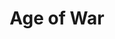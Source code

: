 ---
layout: game
title: 'Age of War'
game:
    name: 'Age of War'
    description: 'Age of War is a quick-playing game of conquest. Fourteen cards are laid out at the start of the game, each showing one castle and the symbols required to conquer this castle, with the symbols separated into battle lines. Each castle belongs to a clan, with some clans having only a single castle and some having up to four castles.&amp;&amp;#35;10;&amp;&amp;#35;10;A player starts his turn by rolling seven dice, the six sides of which show archery, cavalry, daimyo, and 1-3 infantry. He then selects a card and uses the symbols rolled to conquer exactly one of the battle lines on this card &amp;&amp;#35;40;by placing the appropriate dice on that line&amp;&amp;#35;41;. If he can do this, he then rolls the remaining dice, ideally conquering another line; if he can&apos;t conquer a line, he removes one die from play, then rolls again. His turn ends when either he conquers every line on the card &amp;&amp;#35;40;in which case he claims it&amp;&amp;#35;41; or he no longer has dice available to roll.&amp;&amp;#35;10;&amp;&amp;#35;10;Each card is worth a number of victory points. You can conquer cards owned by other players, but you need to conquer an additional daimyo line in the process. If a player owns all the castles of one clan, however, those castles are secure and cannot be stolen. What&apos;s more, these castles are now worth more points because you&apos;ve united the clan under one ruler &amp;&amp;#35;40;you&amp;&amp;#35;41; and strengthened your hold over Japan.&amp;&amp;#35;10;&amp;&amp;#35;10;When the last card is claimed, players tally their points, and whoever has the highest score wins.&amp;&amp;#35;10;&amp;&amp;#35;10;'
    bgg_id: 155695
    thumbnail: //cf.geekdo-images.com/images/pic1977202_t.jpg
    image: //cf.geekdo-images.com/images/pic1977202.jpg
    minPlayers: 2
    maxPlayers: 6
    yearPublished: 2014
    playTime: 20
    short_id: age_of_war
    comment: ""
    buy_url: ""
    buy_type: ""

---